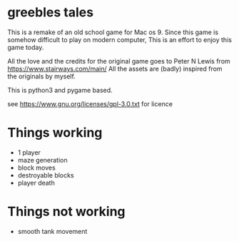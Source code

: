 
# greebles tales #

This is a remake of an old school game for Mac os 9.
Since this game is somehow difficult to play on modern computer,
This is an effort to enjoy this game today.

All the love and the credits for the original game goes to Peter N Lewis from https://www.stairways.com/main/
All the assets are (badly) inspired from the originals by myself.

This is python3 and pygame based.

see https://www.gnu.org/licenses/gpl-3.0.txt for licence

# Things working #
- 1 player
- maze generation
- block moves
- destroyable blocks
- player death

# Things not working #
- smooth tank movement
